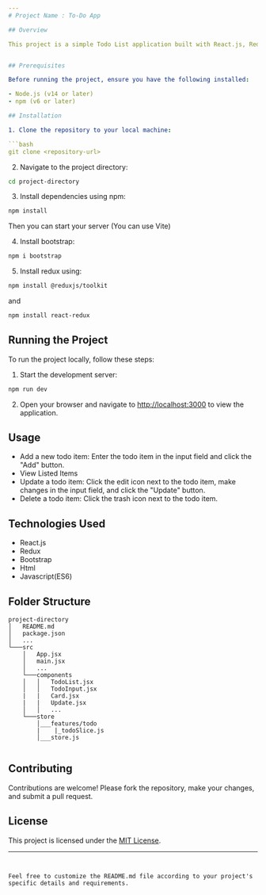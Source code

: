 ```yaml
---
# Project Name : To-Do App

## Overview

This project is a simple Todo List application built with React.js, Redux, Bootstrap, HTML, javaScript(ES6). It allows users to add, update,View and delete todo items.


## Prerequisites

Before running the project, ensure you have the following installed:

- Node.js (v14 or later)
- npm (v6 or later)

## Installation

1. Clone the repository to your local machine:

```bash
git clone <repository-url>
```

2. Navigate to the project directory:

```bash
cd project-directory
```

3. Install dependencies using npm:

```bash
npm install
```
Then you can start your server (You can use Vite)


4. Install bootstrap:

```bash
npm i bootstrap
```
5. Install redux using:

```bash
npm install @reduxjs/toolkit
```
 and
```bash
npm install react-redux
```


## Running the Project

To run the project locally, follow these steps:

1. Start the development server:

```bash
npm run dev
```

2. Open your browser and navigate to [http://localhost:3000](http://localhost:3000) to view the application.

## Usage

- Add a new todo item: Enter the todo item in the input field and click the "Add" button.
- View Listed Items
- Update a todo item: Click the edit icon next to the todo item, make changes in the input field, and click the "Update" button.
- Delete a todo item: Click the trash icon next to the todo item.

## Technologies Used

- React.js
- Redux
- Bootstrap
- Html
- Javascript(ES6)

## Folder Structure

```
project-directory
│   README.md
│   package.json
│   ...
└───src
    │   App.jsx
    │   main.jsx
    │   ...
    └───components
    │   │   TodoList.jsx
    │   │   TodoInput.jsx
    |   |   Card.jsx
    |   |   Update.jsx
    │   │   ...
    └───store
        │___features/todo
        |    |_todoSlice.js
        │___store.js
        
```

## Contributing

Contributions are welcome! Please fork the repository, make your changes, and submit a pull request.

## License

This project is licensed under the [MIT License](LICENSE).

---
```


Feel free to customize the README.md file according to your project's specific details and requirements.
